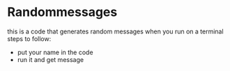 # Randommessages
this is a code that generates random messages when you run on a terminal
steps to follow:
- put your name in the code
- run it and get message
